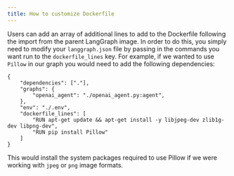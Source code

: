 ```yaml
---
title: How to customize Dockerfile
---
```

Users can add an array of additional lines to add to the Dockerfile following the import from the parent LangGraph image. In order to do this, you simply need to modify your `langgraph.json` file by passing in the commands you want run to the `dockerfile_lines` key. For example, if we wanted to use `Pillow` in our graph you would need to add the following dependencies:

```
{
    "dependencies": ["."],
    "graphs": {
        "openai_agent": "./openai_agent.py:agent",
    },
    "env": "./.env",
    "dockerfile_lines": [
        "RUN apt-get update && apt-get install -y libjpeg-dev zlib1g-dev libpng-dev",
        "RUN pip install Pillow"
    ]
}
```

This would install the system packages required to use Pillow if we were working with `jpeg` or `png` image formats.

